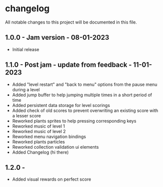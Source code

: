 # changelog
All notable changes to this project will be documented in this file.

## 1.0.0 - Jam version - 08-01-2023
 - Initial release

## 1.1.0 - Post jam - update from feedback - 11-01-2023
 - Added "level restart" and "back to menu" options from the pause menu during a level
 - Added jump buffer to help jumping multiple times in a short period of time
 - Added persistent data storage for level scorings
 - Added check of old scores to prevent overwriting an existing score with a lesser score
 - Reworked plants sprites to help pressing corresponding keys
 - Reworked music of level 1
 - Reworked music of level 2
 - Reworked menu navigation bindings
 - Reworked plants particles
 - Reworked collection validation ui elements
 - Added Changelog (hi there)

## 1.2.0 - 
 - Added visual rewards on perfect score